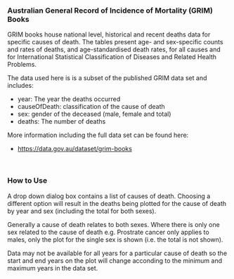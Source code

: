 ### Australian General Record of Incidence of Mortality (GRIM) Books

GRIM books house national level, historical and recent deaths data for specific causes of death. The tables present age- and sex-specific counts and rates of deaths, and age-standardised death rates, for all causes and for International Statistical Classification of Diseases and Related Health Problems.

The data used here is is a subset of the published GRIM data set and includes:

- year: The year the deaths occurred
- causeOfDeath: classification of the cause of death
- sex: gender of the deceased (male, female and total)
- deaths: The number of deaths

More information including the full data set can be found here:

- https://data.gov.au/dataset/grim-books


<br>

### How to Use

A drop down dialog box contains a list of causes of death. Choosing a different option will result in the deaths being plotted for the cause of death by year and sex (including the total for both sexes).

Generally a cause of death relates to both sexes. Where there is only one sex related to the cause of death e.g. Prostrate cancer only applies to males, only the plot for the single sex is shown (i.e. the total is not shown). 

Data may not be available for all years for a particular cause of death so the start and end years on the plot will change acconding to the minimum and maximum years in the data set.

